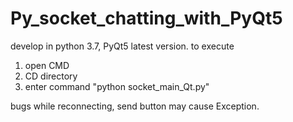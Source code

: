 # Py_socket_chatting_with_PyQt5
develop in python 3.7, PyQt5 latest version.
to execute 
1. open CMD
2. CD directory
3. enter command "python socket_main_Qt.py"

bugs
while reconnecting, send button may cause Exception.
